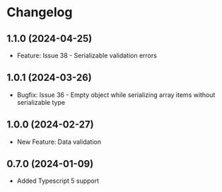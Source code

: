 # Changelog

## 1.1.0 (2024-04-25)

- Feature: Issue 38 - Serializable validation errors

## 1.0.1 (2024-03-26)

- Bugfix: Issue 36 - Empty object while serializing array items without serializable type


## 1.0.0 (2024-02-27)

- New Feature: Data validation


## 0.7.0 (2024-01-09)

- Added Typescript 5 support

